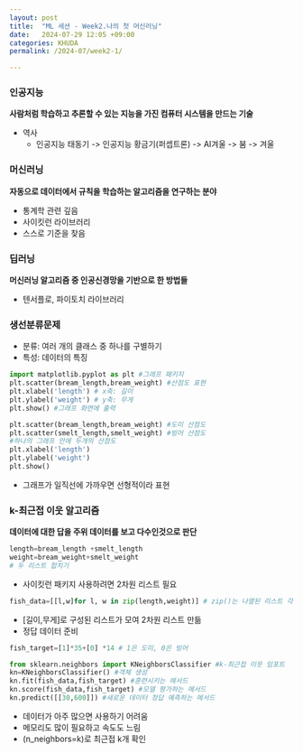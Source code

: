 ```yaml
---
layout: post
title:  "ML 세션 - Week2.나의 첫 머신러닝"
date:   2024-07-29 12:05 +09:00
categories: KHUDA
permalink: /2024-07/week2-1/

---
```

### 인공지능
**사람처럼 학습하고 추론할 수 있는 지능을 가진 컴퓨터 시스템을 만드는 기술**
* 역사
    * 인공지능 태동기 -> 인공지능 황금기(퍼셉트론) -> AI겨울 -> 붐 -> 겨울  


### 머신러닝
**자동으로 데이터에서 규칙을 학습하는 알고리즘을 연구하는 분야**
* 통계학 관련 깊음
* 사이킷런 라이브러리
* 스스로 기준을 찾음  


### 딥러닝
**머신러닝 알고리즘 중 인공신경망을 기반으로 한 방법들**
* 텐서플로, 파이토치 라이브러리  


### 생선분류문제
* 분류: 여러 개의 클래스 중 하나를 구별하기
* 특성: 데이터의 특징  

```python
import matplotlib.pyplot as plt #그래프 패키지
plt.scatter(bream_length,bream_weight) #산점도 표현
plt.xlabel('length') # x축: 길이
plt.ylabel('weight') # y축: 무게
plt.show() #그래프 화면에 출력
```  

```python
plt.scatter(bream_length,bream_weight) #도미 산점도
plt.scatter(smelt_length,smelt_weight) #빙어 산점도
#하나의 그래프 안에 두개의 산점도
plt.xlabel('length')
plt.ylabel('weight')
plt.show()
```  

* 그래프가 일직선에 가까우면 선형적이라 표현  


### k-최근접 이웃 알고리즘
**데이터에 대한 답을 주위 데이터를 보고 다수인것으로 판단**
```python
length=bream_length +smelt_length
weight=bream_weight+smelt_weight
# 두 리스트 합치기
```
* 사이킷런 패키지 사용하려면 2차원 리스트 필요  

```python
fish_data=[[l,w]for l, w in zip(length,weight)] # zip()는 나열된 리스트 각각에서 하나씩 원소 꺼내 반환
```
* [길이,무게]로 구성된 리스트가 모여 2차원 리스트 만듦
* 정답 데이터 준비  

```python
fish_target=[1]*35+[0] *14 # 1은 도미, 0은 빙어
```  

```python
from sklearn.neighbors import KNeighborsClassifier #k-최근접 이웃 임포트
kn=KNeighborsClassifier() #객체 생성
kn.fit(fish_data,fish_target) #훈련시키는 메서드
kn.score(fish_data,fish_target) #모델 평가하는 메서드
kn.predict([[30,600]]) #새로운 데이터 정답 예측하는 메서드
```
* 데이터가 아주 많으면 사용하기 어려움
* 메모리도 많이 필요하고 속도도 느림
* (n_neighbors=k)로 최근접 k개 확인
